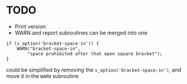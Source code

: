 # TODO

- Print version
- WARN and report subroutines can be merged into one

```
if (s_option('bracket-space-in')) {
	WARN("bracket-space-in",
	    "space prohibited after that open square bracket");
}
```
 could be simplified by removing the `s_option('bracket-space-in')`, and move it in the `WARN` subroutine
